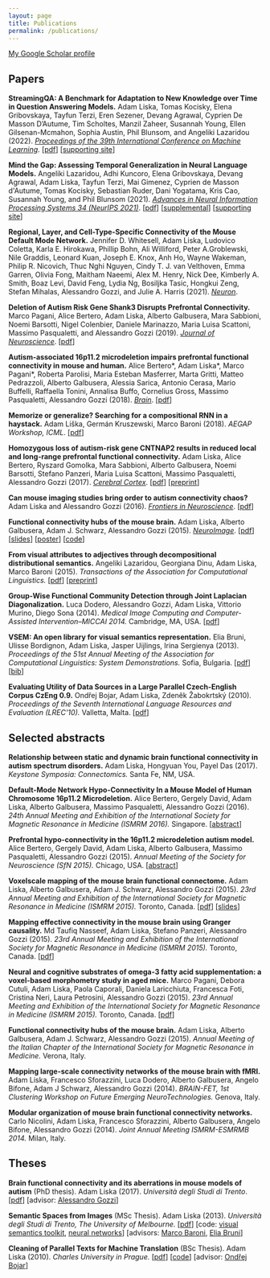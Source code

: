 ```yaml
---
layout: page
title: Publications
permalink: /publications/
---
```


[My Google Scholar profile](https://scholar.google.com/citations?user=NHOkhqMAAAAJ)

Papers
--------
**StreamingQA: A Benchmark for Adaptation to New Knowledge over Time in Question Answering Models.**
Adam Liska, Tomas Kocisky, Elena Gribovskaya, Tayfun Terzi, Eren Sezener,
Devang Agrawal, Cyprien De Masson D’Autume, Tim Scholtes, Manzil Zaheer,
Susannah Young, Ellen Gilsenan-Mcmahon, Sophia Austin, Phil Blunsom, and 
Angeliki Lazaridou (2022).
[*Proceedings of the 39th International Conference on Machine Learning*](https://proceedings.mlr.press/v162/liska22a.html).
[[pdf](https://proceedings.mlr.press/v162/liska22a/liska22a.pdf)]
[[supporting site](https://github.com/deepmind/streamingqa)]

**Mind the Gap: Assessing Temporal Generalization in Neural Language Models.**
Angeliki Lazaridou, Adhi Kuncoro, Elena Gribovskaya, Devang Agrawal, Adam Liska, Tayfun Terzi, Mai Gimenez, Cyprien de Masson d'Autume, Tomas Kocisky, Sebastian Ruder, Dani Yogatama, Kris Cao, Susannah Young, and Phil Blunsom (2021).
[*Advances in Neural Information Processing Systems 34 (NeurIPS 2021)*](https://proceedings.neurips.cc/paper/2021/hash/f5bf0ba0a17ef18f9607774722f5698c-Abstract.html).
[[pdf](https://proceedings.neurips.cc/paper/2021/file/f5bf0ba0a17ef18f9607774722f5698c-Paper.pdf)]
[[supplemental](https://proceedings.neurips.cc/paper/2021/file/f5bf0ba0a17ef18f9607774722f5698c-Supplemental.pdf)]
[[supporting site](https://github.com/deepmind/deepmind-research/tree/master/pitfalls_static_language_models)]

**Regional, Layer, and Cell-Type-Specific Connectivity of the Mouse Default Mode Network.**
Jennifer D. Whitesell, Adam Liska, Ludovico Coletta, Karla E. Hirokawa, Phillip Bohn, Ali Williford, Peter A.Groblewski, Nile Graddis, Leonard Kuan, Joseph E. Knox, Anh Ho, Wayne Wakeman, Philip R. Nicovich, Thuc Nghi Nguyen, Cindy T. J. van Velthoven, Emma Garren, Olivia Fong, Maitham Naeemi, Alex M. Henry, Nick Dee, Kimberly A. Smith, Boaz Levi, David Feng, Lydia Ng, Bosiljka Tasic, Hongkui Zeng, Stefan Mihalas, Alessandro Gozzi, and Julie A. Harris (2021).
[*Neuron*](https://www.sciencedirect.com/science/article/pii/S0896627320308898).

**Deletion of Autism Risk Gene Shank3 Disrupts Prefrontal Connectivity.**
Marco Pagani, Alice Bertero, Adam Liska, Alberto Galbusera, Mara Sabbioni,
Noemi Barsotti, Nigel Colenbier, Daniele Marinazzo, Maria Luisa Scattoni,
Massimo Pasqualetti, and Alessandro Gozzi (2019).
[*Journal of Neuroscience*](https://www.jneurosci.org/content/39/27/5299).
[[pdf](/downloads/publications/pagani_et_al_2019_shank3.pdf)]

**Autism-associated 16p11.2 microdeletion impairs prefrontal functional
connectivity in mouse and human.**
Alice Bertero\*, Adam Liska\*, Marco Pagani\*, Roberta Parolisi, Maria Esteban Masferrer,
Marta Gritti, Matteo Pedrazzoli, Alberto Galbusera, Alessia Sarica,
Antonio Cerasa, Mario Buffelli, Raffaella Tonini, Annalisa Buffo,
Cornelius Gross, Massimo Pasqualetti, Alessandro Gozzi (2018).
[*Brain*](https://academic.oup.com/brain/article-abstract/141/7/2055/4989322).
[[pdf](/downloads/publications/bertero_liska_pagani_et_al_2018_brain.pdf)]

**Memorize or generalize? Searching for a compositional RNN in a haystack.**
Adam Liška, Germán Kruszewski, Marco Baroni (2018).
*AEGAP Workshop, ICML*.
[[pdf](/downloads/publications/liska_et_al_2018_memorize_generalize.pdf)]

**Homozygous loss of autism-risk gene CNTNAP2 results in reduced local
and long-range prefrontal functional connectivity.**
Adam Liska, Alice Bertero, Ryszard Gomolka, Mara Sabbioni,
Alberto Galbusera, Noemi Barsotti, Stefano Panzeri, Maria Luisa Scattoni,
Massimo Pasqualetti, Alessandro Gozzi (2017).
[*Cerebral Cortex*](https://academic.oup.com/cercor/article/2981933/Homozygous-Loss-of-Autism-Risk-Gene-CNTNAP2).
[[pdf](/downloads/publications/liska_etal_2017_cntnap2_connectivity.pdf)]
[[preprint](http://biorxiv.org/content/early/2017/01/18/060335)]

**Can mouse imaging studies bring order to autism connectivity chaos?**
Adam Liska and Alessandro Gozzi (2016).
[*Frontiers in Neuroscience*](http://journal.frontiersin.org/article/10.3389/fnins.2016.00484/abstract).
[[pdf](/downloads/publications/liska_gozzi_2016_mouse_imaging_autism.pdf)]

**Functional connectivity hubs of the mouse brain.**
Adam Liska, Alberto Galbusera, Adam J. Schwarz, Alessandro Gozzi (2015).
[*NeuroImage*](http://www.sciencedirect.com/science/article/pii/S1053811915003249).
[[pdf](/downloads/publications/liska_etal_2015_functional_connectivity_hubs_mouse.pdf)]
[[slides](/downloads/presentations/liska_ismrm2015_presentation.pdf)]
[[poster](/downloads/posters/liska_etal_2015_mfc_hubs_poster.pdf)]
[[code](/publications/notes/liska_etal_neuroimage_2015.html)]

**From visual attributes to adjectives through decompositional
distributional semantics.**
Angeliki Lazaridou, Georgiana Dinu, Adam Liska, Marco Baroni (2015).
*Transactions of the Association for Computational Linguistics.*
[[pdf](http://aclweb.org/anthology/Q/Q15/Q15-1014.pdf)]
[[preprint](http://arxiv.org/abs/1501.02714)]

**Group-Wise Functional Community Detection through Joint Laplacian
Diagonalization.**
Luca Dodero, Alessandro Gozzi, Adam Liska, Vittorio Murino, Diego Sona (2014).
*Medical Image Computing and Computer-Assisted Intervention–MICCAI 2014.*
Cambridge, MA, USA.
[[pdf](/downloads/publications/dodero_etal_2014.pdf)]

**VSEM: An open library for visual semantics representation.**
Elia Bruni, Ulisse Bordignon, Adam Liska, Jasper Uijlings, Irina Sergienya (2013).
*Proceedings of the 51st Annual Meeting of the Association for Computational
Linguistics: System Demonstrations.* Sofia, Bulgaria.
[[pdf](/downloads/publications/bruni_etal_2013.pdf)]
[[bib](/downloads/publications/bruni_etal_2013.bib)]

**Evaluating Utility of Data Sources in a Large Parallel Czech-English Corpus CzEng 0.9.**
Ondřej Bojar, Adam Liska, Zdeněk Žabokrtský (2010).
*Proceedings of the Seventh International Language Resources and Evaluation
(LREC'10).*
Valletta, Malta.
[[pdf](/downloads/publications/bojar_etal_2010.pdf)]


Selected abstracts
----
**Relationship between static and dynamic brain functional connectivity in autism spectrum disorders.**
Adam Liska, Hongyuan You, Payel Das (2017).
*Keystone Symposia: Connectomics.*
Santa Fe, NM, USA.

**Default-Mode Network Hypo-Connectivity In a Mouse Model of Human Chromosome
16p11.2 Microdeletion.**
Alice Bertero, Gergely David, Adam Liska, Alberto Galbusera,
Massimo Pasqualetti, Alessandro Gozzi (2016).
*24th Annual Meeting and Exhibition of the International Society for
Magnetic Resonance in Medicine (ISMRM 2016).*
Singapore.
[[abstract](http://indexsmart.mirasmart.com/ISMRM2016/PDFfiles/1031.html)]

**Prefrontal hypo-connectivity in the 16p11.2 microdeletion autism model.**
Alice Bertero, Gergely David, Adam Liska, Alberto Galbusera,
Massimo Pasqualetti, Alessandro Gozzi (2015).
*Annual Meeting of the Society for Neuroscience (SfN 2015).*
Chicago, USA.
[[abstract](/publications/notes/bertero_etal_2015_sfn.html)]

**Voxel­scale mapping of the mouse brain functional connectome.**
Adam Liska, Alberto Galbusera, Adam J. Schwarz, Alessandro Gozzi (2015).
*23rd Annual Meeting and Exhibition of the International Society for
Magnetic Resonance in Medicine (ISMRM 2015).*
Toronto, Canada.
[[pdf](/downloads/publications/liska_etal_2015_ismrm.pdf)]
[[slides](/downloads/presentations/liska_ismrm2015_presentation.pdf)]

**Mapping effective connectivity in the mouse brain using Granger causality.**
Md Taufiq Nasseef, Adam Liska, Stefano Panzeri, Alessandro Gozzi (2015).
*23rd Annual Meeting and Exhibition of the International Society for
Magnetic Resonance in Medicine (ISMRM 2015).*
Toronto, Canada.
[[pdf](/downloads/publications/nasseef_etal_2015_ismrm.pdf)]

**Neural and cognitive substrates of omega-3 fatty acid supplementation:
a voxel-based morphometry study in aged mice.**
Marco Pagani, Debora Cutuli, Adam Liska, Paola Caporali, Daniela Laricchiuta,
Francesca Foti, Cristina Neri, Laura Petrosini, Alessandro Gozzi (2015).
*23rd Annual Meeting and Exhibition of the International Society for
Magnetic Resonance in Medicine (ISMRM 2015).*
Toronto, Canada.
[[pdf](/downloads/publications/pagani_etal_2015_ismrm.pdf)]

**Functional connectivity hubs of the mouse brain.**
Adam Liska, Alberto Galbusera, Adam J. Schwarz, Alessandro Gozzi (2015).
*Annual Meeting of the Italian Chapter of the International Society for
Magnetic Resonance in Medicine.*
Verona, Italy.

**Mapping large-scale connectivity networks of the mouse brain with fMRI.**
Adam Liska, Francesco Sforazzini, Luca Dodero, Alberto Galbusera,
Angelo Bifone, Adam J Schwarz, Alessandro Gozzi (2014).
*BRAIN-FET, 1st Clustering Workshop on Future Emerging
NeuroTechnologies.*
Genova, Italy.

**Modular organization of mouse brain functional connectivity networks.**
Carlo Nicolini, Adam Liska, Francesco Sforazzini, Alberto Galbusera,
Angelo Bifone, Alessandro Gozzi (2014).
*Joint Annual Meeting ISMRM-ESMRMB 2014.*
Milan, Italy.

Theses
----
**Brain functional connectivity and its aberrations in mouse models of autism**
(PhD thesis).
Adam Liska (2017).
*Università degli Studi di Trento*.
[[pdf](/downloads/publications/phd_thesis_liska_2017.pdf)]
[advisor: [Alessandro Gozzi](https://www.iit.it/people/alessandro-gozzi)]

**Semantic Spaces from Images** (MSc Thesis).
Adam Liska (2013).
*Università degli Studi di Trento, The University of Melbourne.*
[[pdf](/downloads/publications/liska_2013.pdf)]
[code:
    [visual semantics toolkit](https://github.com/vsem/vsem/),
    [neural networks](https://github.com/adliska/apprendista)]
[advisors:
    [Marco Baroni](http://clic.cimec.unitn.it/marco/),
    [Elia Bruni](http://clic.cimec.unitn.it/~elia.bruni/)]

**Cleaning of Parallel Texts for Machine Translation** (BSc Thesis).
Adam Liska (2010).
*Charles University in Prague.*
[[pdf](/downloads/publications/liska_2010.pdf)]
[[code](https://github.com/adliska/parallel_text_cleaning)]
[advisor: [Ondřej Bojar](http://www1.cuni.cz/~obo/)]
